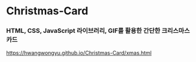 # Christmas-Card

### HTML, CSS, JavaScript 라이브러리, GIF를 활용한 간단한 크리스마스 카드

https://hwangwongyu.github.io/Christmas-Card/xmas.html
